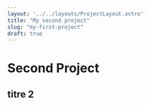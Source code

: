 ```yaml
---
layout: '../../layouts/ProjectLayout.astro'
title: "My second project"
slug: "my-first-project"
draft: true
---
```


# Second Project

## titre 2